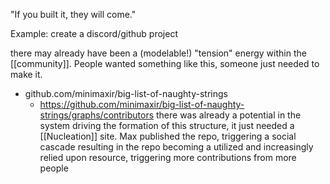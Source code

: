 "If you built it, they will come."

Example: create a discord/github project

there may already have been a (modelable!) "tension" energy within the [[community]]. People wanted something like this, someone just needed to make it. 

* github.com/minimaxir/big-list-of-naughty-strings
	* https://github.com/minimaxir/big-list-of-naughty-strings/graphs/contributors
there was already a potential in the system driving the formation of this structure, it just needed a [[Nucleation]] site. Max published the repo, triggering a social cascade resulting in the repo becoming a utilized and increasingly relied upon resource, triggering more contributions from more people